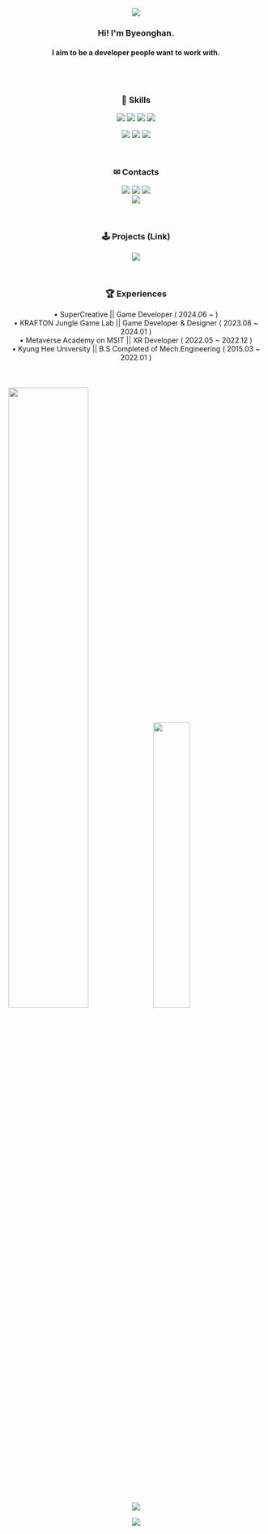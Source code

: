 <!-- Header -->
<p align="center">
  <img src="https://capsule-render.vercel.app/api?type=waving&color=gradient&height=120&section=header"/>
</p>

<!-- Desc -->
<div align="center">
<h3><b>Hi! I'm Byeonghan.</b></h3>
<h4><b>I aim to be a developer people want to work with.</b></h4>
</div>
<br/><br/>

<!-- Skills -->
<h3 align="center"><b> 🚀 Skills </b></h3>

<p align="center">
  <img src="https://img.shields.io/badge/C%23-239120?style=for-the-badge&logo=csharp&logoColor=white"/>
  <img src="https://img.shields.io/badge/Unity-FFFFFF?style=for-the-badge&logo=unity&logoColor=black"/>
  <img src="https://img.shields.io/badge/Photon-004480?style=for-the-badge&logo=photon&logoColor=white"/>
  <img src="https://img.shields.io/badge/Steamworks-1E1E1E?style=for-the-badge&logo=steam&logoColor=white"/>
</p>

<p align="center">
  <img src="https://img.shields.io/badge/GitHub-100000?style=for-the-badge&logo=github&logoColor=white"/>
  <img src="https://img.shields.io/badge/GIT-E44C30?style=for-the-badge&logo=git&logoColor=white"/>
  <img src="https://img.shields.io/badge/Notion-000000?style=for-the-badge&logo=notion&logoColor=white"/>

</p>

<p align="center">
  <!--
  <img src="https://img.shields.io/badge/Canva-%2300C4CC.svg?&style=for-the-badge&logo=Canva&logoColor=white"/>
  <img src="https://img.shields.io/badge/Figma-F24E1E?style=for-the-badge&logo=figma&logoColor=white"/>
  -->
</p>
<br/>

<!-- Contacts -->
<h3 align="center"><b> ✉ Contacts </b></h3>

<p align="center">
  <a href="mailto:qudgks7946@gmail.com"><img src="https://img.shields.io/badge/Gmail-D14836?style=for-the-badge&logo=gmail&logoColor=white"/></a>
  <a href="https://www.youtube.com/channel/UCZSAbwnrSiZCFBoG5YZhfsQ"><img src="https://img.shields.io/badge/YouTube-FF0000?style=for-the-badge&logo=youtube&logoColor=white"/></a>
  <a href="https://svcbn.tistory.com/"><img src="https://img.shields.io/badge/Tistory-white?style=for-the-badge&logo=thumbtack&logoColor=FF5A4A"/></a>
  <br/>
  <a href="https://github.com/svcbn"><img src="https://hits.seeyoufarm.com/api/count/incr/badge.svg?url=https%3A%2F%2Fgithub.com%2Fsvcbn&count_bg=%23000000&title_bg=%23000000&icon=github.svg&icon_color=%23E7E7E7&title=GitHub&edge_flat=true)"/></a>
</p>
<br/>

<!-- Projects -->
<h3 align="center"><b> 🕹 Projects (Link) </b></h3>

<p align="center">
  <a href="https://store.steampowered.com/app/2735950/Necro_Rumble/"><img src="https://img.shields.io/badge/Steam-Necro_Rumble-1b2838?style=for-the-badge&logo=steam&logoColor=white"/></a>
  <br/>
  <!-- <a href="https://svcbn.notion.site/Na-Byeonghan-24ef127f11be4b2197ef12cc4c744181?pvs=4"><img src="https://img.shields.io/badge/Notion_Portfolio-191919?style=for-the-badge&logo=notion&logoColor=white"/>
  </a> -->
</p>
  <br/>

<!-- Experiences -->
<h3 align="center"><b> 🏆 Experiences </b></h3>
<div align="center">
  • SuperCreative || Game Developer ( 2024.06 ~ )
  <br/>
  • KRAFTON Jungle Game Lab || Game Developer & Designer ( 2023.08 ~ 2024.01 )
  <br/>
  • Metaverse Academy on MSIT || XR Developer ( 2022.05 ~ 2022.12 )
  <br/>
  • Kyung Hee University || B.S Completed of Mech.Engineering ( 2015.03 ~ 2022.01 )
</div>
<br/><br/><br/>

<!-- GitHub stats -->
<a href="https://github.com/anuraghazra/github-readme-stats">
  <img src="https://github-readme-stats.vercel.app/api?username=svcbn&show_icons=true&theme=omni&hide_border=true&count_private=true" width=56% /></a>
<a href="https://github.com/anuraghazra/github-readme-stats">
    <img src="https://github-readme-stats.vercel.app/api/top-langs/?username=svcbn&layout=donut&show_icons=true&theme=omni&hide_border=true&count_private=true" width=38% /></a>

<!-- BOJ stats -->
<p align="center">
  <a href="https://solved.ac/svcbn"><img src="http://mazassumnida.wtf/api/v2/generate_badge?boj=svcbn"/></a>
</p>

<!-- Footer -->
<p align="center">
  <img src="https://capsule-render.vercel.app/api?type=waving&color=gradient&height=150&section=footer"/>
</p>
